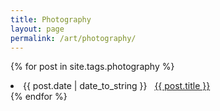 ```yaml
---
title: Photography
layout: page
permalink: /art/photography/
---
```


{% for post in site.tags.photography %}
 <li><span>{{ post.date | date_to_string }}</span> &nbsp; <a href="{{ post.url }}">{{ post.title }}</a></li>
{% endfor %}
